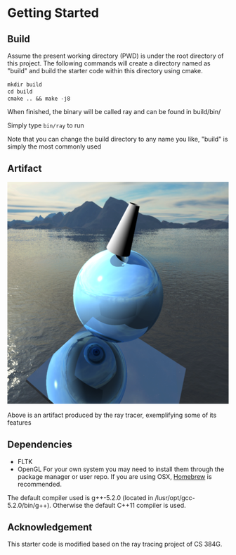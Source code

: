 # Getting Started

## Build

Assume the present working directory (PWD) is under the root directory of this
project. The following commands will create a directory named as "build" and
build the starter code within this directory using cmake.

```
mkdir build
cd build
cmake .. && make -j8
```

When finished, the binary will be called ray and can be found in build/bin/

Simply type `bin/ray` to run

Note that you can change the build directory to any name you like,
"build" is simply the most commonly used

## Artifact
![example artifact](example-artifact/artifact-output.bmp)


Above is an artifact produced by the ray tracer, exemplifying some of its features

## Dependencies

* FLTK
* OpenGL
For your own system you may need to install them through the package manager or user repo.
If you are using OSX, [Homebrew](http://brew.sh/) is recommended.

The default compiler used is g++-5.2.0 (located in /lusr/opt/gcc-5.2.0/bin/g++).
Otherwise the default C++11 compiler is used.

## Acknowledgement

This starter code is modified based on the ray tracing project of CS 384G.
